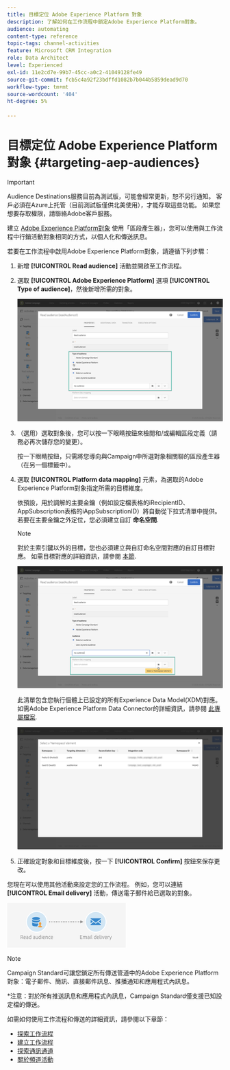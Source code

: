 ```yaml
---
title: 目標定位 Adobe Experience Platform 對象
description: 了解如何在工作流程中鎖定Adobe Experience Platform對象。
audience: automating
content-type: reference
topic-tags: channel-activities
feature: Microsoft CRM Integration
role: Data Architect
level: Experienced
exl-id: 11e2cd7e-99b7-45cc-a0c2-41049128fe49
source-git-commit: fcb5c4a92f23bdffd1082b7b044b5859dead9d70
workflow-type: tm+mt
source-wordcount: '404'
ht-degree: 5%

---
```


# 目標定位 Adobe Experience Platform 對象 {#targeting-aep-audiences}

>[!IMPORTANT]
>
>Audience Destinations服務目前為測試版，可能會經常更新，恕不另行通知。 客戶必須在Azure上托管（目前測試版僅供北美使用），才能存取這些功能。 如果您想要存取權限，請聯絡Adobe客戶服務。

建立 [Adobe Experience Platform對象](../../integrating/using/aep-about-audience-destinations-service.md) 使用「區段產生器」，您可以使用與工作流程中行銷活動對象相同的方式，以個人化和傳送訊息。

若要在工作流程中啟用Adobe Experience Platform對象，請遵循下列步驟：

1. 新增 **[!UICONTROL Read audience]** 活動並開啟至工作流程。

1. 選取 **[!UICONTROL Adobe Experience Platform]** 選項 **[!UICONTROL Type of audience]**，然後新增所需的對象。

   ![](assets/aep_wkf_readaudience.png)

1. （選用）選取對象後，您可以按一下眼睛按鈕來檢閱和/或編輯區段定義（請務必再次儲存您的變更）。

   按一下眼睛按鈕，只需將您導向與Campaign中所選對象相關聯的區段產生器（在另一個標籤中）。

1. 選取 **[!UICONTROL Platform data mapping]** 元素，為選取的Adobe Experience Platform對象指定所需的目標維度。

   依預設，用於調解的主要金鑰（例如設定檔表格的iRecipientID、AppSubscription表格的iAppSubscriptionID）將自動從下拉式清單中提供。 若要在主要金鑰之外定位，您必須建立自訂 **命名空間**.

   >[!NOTE]
   >
   >對於主索引鍵以外的目標，您也必須建立與自訂命名空間對應的自訂目標對應。 如需目標對應的詳細資訊，請參閱 [本節](../../administration/using/target-mappings-in-campaign.md).

   ![](assets/aep_wkf_readaudience_namespace.png)

   此清單包含您執行個體上已設定的所有Experience Data Model(XDM)對應。 如需Adobe Experience Platform Data Connector的詳細資訊，請參閱 [此專屬檔案](../../integrating/using/aep-about-data-connector.md).

   ![](assets/aep_wkf_readaudience_namespace2.png)

1. 正確設定對象和目標維度後，按一下 **[!UICONTROL Confirm]** 按鈕來保存更改。

您現在可以使用其他活動來設定您的工作流程。 例如，您可以連結 **[!UICONTROL Email delivery]** 活動，傳送電子郵件給已選取的對象。

![](assets/aep_wkf_email.png)

>[!NOTE]
>
>Campaign Standard可讓您鎖定所有傳送管道中的Adobe Experience Platform對象：電子郵件、簡訊、直接郵件訊息、推播通知和應用程式內訊息。
>
>*注意：對於所有推送訊息和應用程式內訊息，Campaign Standard僅支援已知設定檔的傳送。

如需如何使用工作流程和傳送的詳細資訊，請參閱以下章節：

* [探索工作流程](../../automating/using/get-started-workflows.md)
* [建立工作流程](../../automating/using/building-a-workflow.md)
* [探索通訊通道](../../channels/using/get-started-communication-channels.md)
* [關於頻道活動](../../automating/using/about-channel-activities.md)
